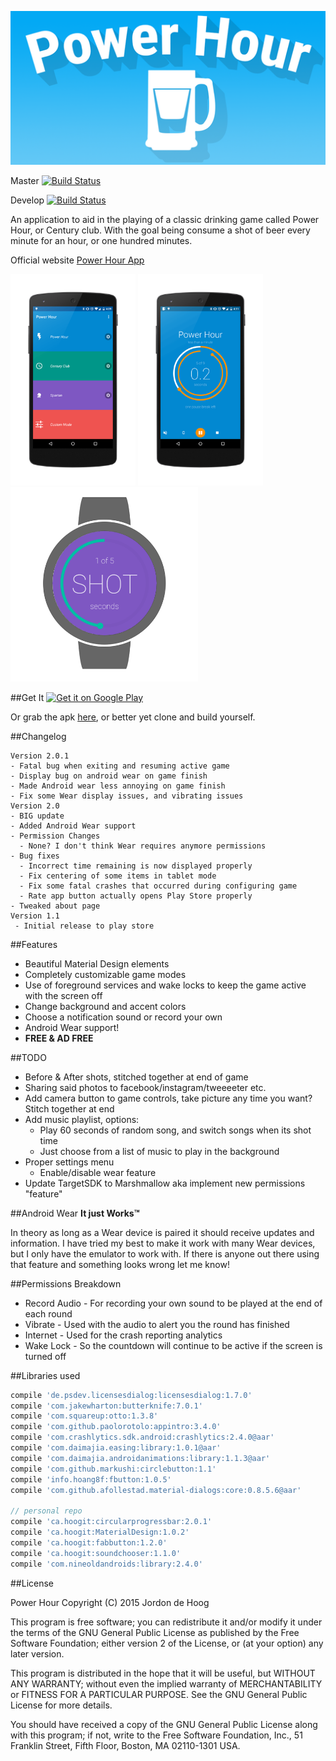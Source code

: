 ![PowerHour](raw/banner.png)

Master [![Build Status](https://ci.hoogit.ca/job/PowerHour.master/badge/icon)](https://ci.hoogit.ca/job/PowerHour.master/)

Develop [![Build Status](https://ci.hoogit.ca/job/PowerHour.develop/badge/icon)](https://ci.hoogit.ca/job/PowerHour.develop/)


An application to aid in the playing of a classic drinking game called Power Hour, or Century club.
With the goal being consume a shot of beer every minute for an hour, or one hundred minutes.

Official website [Power Hour App](https://powerhourapp.ca)

<img alt="Start Screen" src="raw/screen_start.png" width="200px"></img>
<img alt="Active Game" src="raw/screen_progress.png" width="200px"></img>
<img alt="Android Wear Support" src="raw/screen_wear_shot.png" width="300px"></img>

##Get It
<a href="https://play.google.com/store/apps/details?id=ca.hoogit.powerhour&utm_source=global_co&utm_medium=prtnr&utm_content=Mar2515&utm_campaign=PartBadge&pcampaignid=MKT-AC-global-none-all-co-pr-py-PartBadges-Oct1515-1"><img alt="Get it on Google Play" src="https://play.google.com/intl/en_us/badges/images/apps/en-play-badge.png" width="150px" /></a>

Or grab the apk [here](https://ci.hoogit.ca/job/PowerHour.master/), or better yet clone and build yourself.

##Changelog
```
Version 2.0.1
- Fatal bug when exiting and resuming active game
- Display bug on android wear on game finish
- Made Android wear less annoying on game finish
- Fix some Wear display issues, and vibrating issues
Version 2.0
- BIG update
- Added Android Wear support
- Permission Changes
  - None? I don't think Wear requires anymore permissions
- Bug fixes
  - Incorrect time remaining is now displayed properly
  - Fix centering of some items in tablet mode
  - Fix some fatal crashes that occurred during configuring game
  - Rate app button actually opens Play Store properly
- Tweaked about page
Version 1.1
 - Initial release to play store
```

##Features
- Beautiful Material Design elements
- Completely customizable game modes
- Use of foreground services and wake locks to keep the game active with the screen off
- Change background and accent colors
- Choose a notification sound or record your own
- Android Wear support!
- **FREE & AD FREE**

##TODO
- Before & After shots, stitched together at end of game
- Sharing said photos to facebook/instagram/tweeeeter etc.
- Add camera button to game controls, take picture any time you want? Stitch together at end
- Add music playlist, options:
  - Play 60 seconds of random song, and switch songs when its shot time
  - Just choose from a list of music to play in the background
- Proper settings menu
  - Enable/disable wear feature
- Update TargetSDK to Marshmallow aka implement new permissions "feature"

##Android Wear
**It just Works™**

In theory as long as a Wear device is paired it should receive updates and information.
I have tried my best to make it work with many Wear devices, but I only have the emulator to work with.
If there is anyone out there using that feature and something looks wrong let me know!

##Permissions Breakdown
- Record Audio - For recording your own sound to be played at the end of each round
- Vibrate - Used with the audio to alert you the round has finished
- Internet - Used for the crash reporting analytics
- Wake Lock - So the countdown will continue to be active if the screen is turned off

##Libraries used
```groovy
compile 'de.psdev.licensesdialog:licensesdialog:1.7.0'
compile 'com.jakewharton:butterknife:7.0.1'
compile 'com.squareup:otto:1.3.8'
compile 'com.github.paolorotolo:appintro:3.4.0'
compile 'com.crashlytics.sdk.android:crashlytics:2.4.0@aar'
compile 'com.daimajia.easing:library:1.0.1@aar'
compile 'com.daimajia.androidanimations:library:1.1.3@aar'
compile 'com.github.markushi:circlebutton:1.1'
compile 'info.hoang8f:fbutton:1.0.5'
compile 'com.github.afollestad.material-dialogs:core:0.8.5.6@aar'

// personal repo
compile 'ca.hoogit:circularprogressbar:2.0.1'
compile 'ca.hoogit:MaterialDesign:1.0.2'
compile 'ca.hoogit:fabbutton:1.2.0'
compile 'ca.hoogit:soundchooser:1.1.0'
compile 'com.nineoldandroids:library:2.4.0'
```

##License

Power Hour
Copyright (C) 2015  Jordon de Hoog

This program is free software; you can redistribute it and/or modify
it under the terms of the GNU General Public License as published by
the Free Software Foundation; either version 2 of the License, or
(at your option) any later version.

This program is distributed in the hope that it will be useful,
but WITHOUT ANY WARRANTY; without even the implied warranty of
MERCHANTABILITY or FITNESS FOR A PARTICULAR PURPOSE.  See the
GNU General Public License for more details.

You should have received a copy of the GNU General Public License along
with this program; if not, write to the Free Software Foundation, Inc.,
51 Franklin Street, Fifth Floor, Boston, MA 02110-1301 USA.
